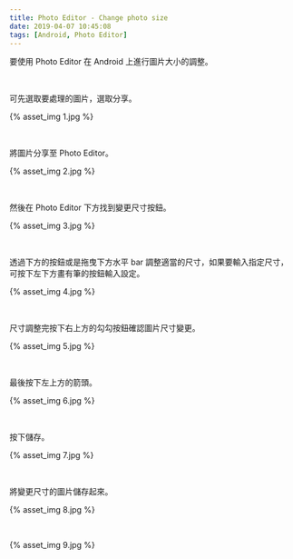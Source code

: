 ```yaml
---
title: Photo Editor - Change photo size
date: 2019-04-07 10:45:08
tags: [Android, Photo Editor]
---
```


要使用 Photo Editor 在 Android 上進行圖片大小的調整。

<!-- More -->

<br/>


可先選取要處理的圖片，選取分享。

{% asset_img 1.jpg %}

<br/>


將圖片分享至 Photo Editor。  

{% asset_img 2.jpg %}

<br/>


然後在 Photo Editor 下方找到變更尺寸按鈕。  

{% asset_img 3.jpg %}

<br/>


透過下方的按鈕或是拖曳下方水平 bar 調整適當的尺寸，如果要輸入指定尺寸，可按下左下方畫有筆的按鈕輸入設定。  

{% asset_img 4.jpg %}

<br/>


尺寸調整完按下右上方的勾勾按鈕確認圖片尺寸變更。  

{% asset_img 5.jpg %}

<br/>


最後按下左上方的箭頭。  

{% asset_img 6.jpg %}

<br/>


按下儲存。  

{% asset_img 7.jpg %}

<br/>


將變更尺寸的圖片儲存起來。  

{% asset_img 8.jpg %}

<br/>


{% asset_img 9.jpg %}
